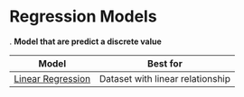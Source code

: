 # Regression Models

. **Model that are predict a discrete value**

| Model                             | Best for                                              |
|-----------------------------------|-------------------------------------------------------|
| [Linear Regression](./linear-regression//)              | Dataset with linear relationship|
